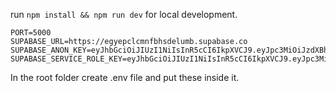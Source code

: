 run `npm install && npm run dev` for local development.

```
PORT=5000
SUPABASE_URL=https://egyepclcmnfbhsdelumb.supabase.co
SUPABASE_ANON_KEY=eyJhbGciOiJIUzI1NiIsInR5cCI6IkpXVCJ9.eyJpc3MiOiJzdXBhYmFzZSIsInJlZiI6ImVneWVwY2xjbW5mYmhzZGVsdW1iIiwicm9sZSI6ImFub24iLCJpYXQiOjE3MzAwMzMzMjksImV4cCI6MjA0NTYwOTMyOX0.WkwENuAeqTUKV7k_RI4wdlPQnUV7W_Od1sNrpYD3S1A
SUPABASE_SERVICE_ROLE_KEY=eyJhbGciOiJIUzI1NiIsInR5cCI6IkpXVCJ9.eyJpc3MiOiJzdXBhYmFzZSIsInJlZiI6ImVneWVwY2xjbW5mYmhzZGVsdW1iIiwicm9sZSI6InNlcnZpY2Vfcm9sZSIsImlhdCI6MTczMDAzMzMyOSwiZXhwIjoyMDQ1NjA5MzI5fQ.Gew91f9pRFzZE0Gkvk4dJgjmVwnvmCXzAQXofNDZBsc
```
In the root folder create .env file and put these inside it.
